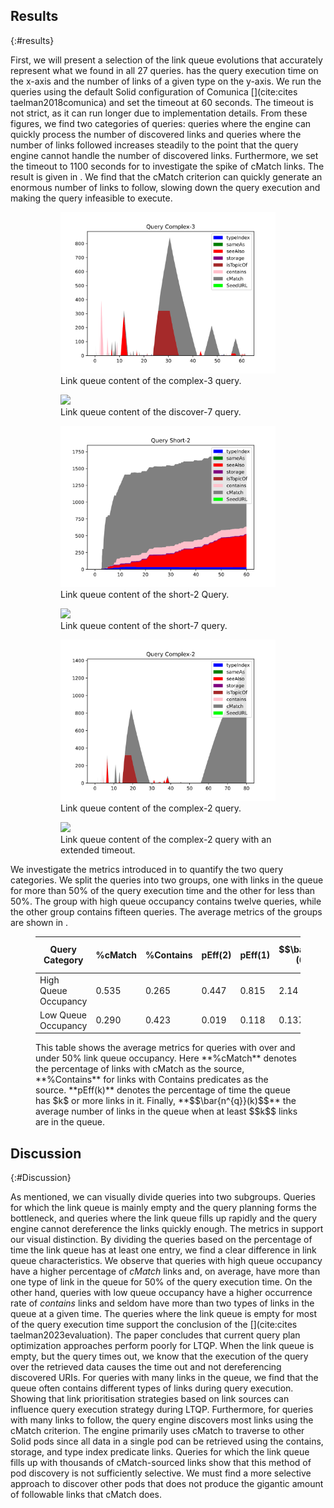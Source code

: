 ## Results
{:#results}

First, we will present a selection of the link queue evolutions that accurately represent what we found in all 27 queries. 
[](#figure-main) has the query execution time on the x-axis and the number of links of a given type on the y-axis. 
We run the queries using the default Solid configuration of Comunica [](cite:cites taelman2018comunica) and set the timeout at 60 seconds.
The timeout is not strict, as it can run longer due to implementation details. 
From these figures, we find two categories of queries: queries where the engine can quickly process the number of discovered links and queries where the number of links followed increases steadily to the point that the query engine cannot handle the number of discovered links. 
Furthermore, we set the timeout to 1100 seconds for [](#figure-main-5) to investigate the spike of cMatch links. 
The result is given in [](#figure-main-6). 
We find that the cMatch criterion can quickly generate an enormous number of links to follow, slowing down the query execution and making the query infeasible to execute.

<figure id="figure-main" class="result-figure-grid ">
<figure id="figure-main-1" class="subfigure">
<img src="figures/interactive-complex-3-timestamps.svg">
<figcaption markdown="block">
Link queue content of the complex-3 query. 
</figcaption>
</figure>

<figure id="figure-main-2" class="subfigure">
<img src="figures/interactive-discover-7-timestamps.svg">
<figcaption markdown="block">
Link queue content of the discover-7 query. 
</figcaption>
</figure>

<figure id="figure-main-3" class="subfigure">
<img src="figures/interactive-short-2-timestamps.svg">
<figcaption markdown="block">
Link queue content of the short-2 Query. 
</figcaption>
</figure>

<figure id="figure-main-4" class="subfigure">
<img src="figures/interactive-short-7-timestamps.svg">
<figcaption markdown="block">
Link queue content of the short-7 query. 
</figcaption>
</figure>
</figure>

<figure id="figure-main" class="result-figure-grid ">
<figure id="figure-main-1" class="subfigure">
<img src="figures/interactive-complex-2-timestamps-shortened.svg">
<figcaption markdown="block">
Link queue content of the complex-2 query.
</figcaption>
</figure>
<figure id="figure-main-2" class="subfigure">
<img src="figures/interactive-complex-2-timestamps.svg">
<figcaption markdown="block">
Link queue content of the complex-2 query with an extended timeout. 
</figcaption>
</figure>
</figure>


We investigate the metrics introduced in [](#experimentsetup) to quantify the two query categories.
We split the queries into two groups, one with links in the queue for more than 50% of the query execution time and the other for less than 50%. 
The group with high queue occupancy contains twelve queries, while the other group contains fifteen queries.
The average metrics of the groups are shown in [](#tab:metrics). 

<figure id="tab:metrics" class="table" markdown="1">

| Query Category | %cMatch | %Contains |pEff(2) | pEff(1) | $$\bar{n^{q}}(0)$$ | $$\bar{n^{q}}(1)$$ |
|---|---|---|---|---|---|---|
| High Queue Occupancy | 0.535 | 0.265 | 0.447 | 0.815 | 2.14 | 2.445 |
| Low Queue Occupancy | 0.290 | 0.423 | 0.019 | 0.118 | 0.137 | 1.134 |

<figcaption markdown="block">
This table shows the average metrics for queries with over and under 50% link queue occupancy. Here **%cMatch** denotes the percentage of links with cMatch as the source, **%Contains** for links with Contains predicates as the source. **pEff(k)** denotes the percentage of time the queue has $k$ or more links in it. Finally, **$$\bar{n^{q}}(k)$$** the average number of links in the queue when at least $$k$$ links are in the queue. 
</figcaption>
</figure>

## Discussion
{:#Discussion}

As mentioned, we can visually divide queries into two subgroups. 
Queries for which the link queue is mainly empty and the query planning forms the bottleneck, and queries where the link queue fills up rapidly and the query engine cannot dereference the links quickly enough.
The metrics in [](#tab:metrics) support our visual distinction. 
By dividing the queries based on the percentage of time the link queue has at least one entry, we find a clear difference in link queue characteristics. 
We observe that queries with high queue occupancy have a higher percentage of *cMatch* links and, on average, have more than one type of link in the queue for 50% of the query execution time. 
On the other hand, queries with low queue occupancy have a higher occurrence rate of *contains* links and seldom have more than two types of links in the queue at a given time.
The queries where the link queue is empty for most of the query execution time support the conclusion of the [](cite:cites taelman2023evaluation). 
The paper concludes that current query plan optimization approaches perform poorly for LTQP.
When the link queue is empty, but the query times out, we know that the execution of the query over the retrieved data causes the time out and not dereferencing discovered URIs.
For queries with many links in the queue, we find that the queue often contains different types of links during query execution. 
Showing that link prioritisation strategies based on link sources can influence query execution strategy during LTQP.
Furthermore, for queries with many links to follow, the query engine discovers most links using the cMatch criterion. 
The engine primarily uses cMatch to traverse to other Solid pods since all data in a single pod can be retrieved using the contains, storage, and type index predicate links. Queries for which the link queue fills up with thousands of cMatch-sourced links show that this method of pod discovery is not sufficiently selective. 
We must find a more selective approach to discover other pods that does not produce the gigantic amount of followable links that cMatch does. 